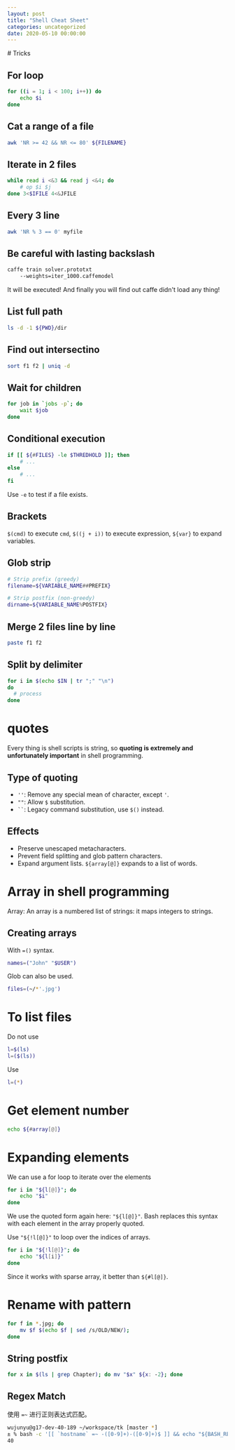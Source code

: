 ```yaml
---
layout: post
title: "Shell Cheat Sheet"
categories: uncategorized
date: 2020-05-10 00:00:00
---
```


﻿# Tricks

## For loop

```bash
for ((i = 1; i < 100; i++)) do
	echo $i
done
```

## Cat a range of a file

```bash
awk 'NR >= 42 && NR <= 80' ${FILENAME}
```

## Iterate in 2 files
```bash
while read i <&3 && read j <&4; do
    # op $i $j
done 3<$IFILE 4<&JFILE
```

## Every 3 line
```bash
awk 'NR % 3 == 0' myfile
```

## Be careful with lasting backslash
```bash
caffe train solver.prototxt
    --weights=iter_1000.caffemodel
```
It will be executed! And finally you will find out caffe didn't load any thing!

## List full path
```bash
ls -d -1 ${PWD}/dir
```

## Find out intersectino
```bash
sort f1 f2 | uniq -d
```

## Wait for children
```bash
for job in `jobs -p`; do
    wait $job
done
```

## Conditional execution

```bash
if [[ ${#FILES} -le $THREDHOLD ]]; then
    # ...
else
    # ...
fi
```

Use `-e` to test if a file exists.

## Brackets
`$(cmd)` to execute `cmd`, `$((j + i))` to execute expression, `${var}` to expand variables.

## Glob strip

```bash
# Strip prefix (greedy)
filename=${VARIABLE_NAME##PREFIX}

# Strip postfix (non-greedy)
dirname=${VARIABLE_NAME%POSTFIX}
```

## Merge 2 files line by line
```bash
paste f1 f2
```

## Split by delimiter
```bash
for i in $(echo $IN | tr ";" "\n")
do
  # process
done
```

# quotes

Every thing is shell scripts is string, so **quoting is extremely and unfortunately important** in shell programming.

## Type of quoting

- `''`: Remove any special mean of character, except `'`.
- `""`: Allow `$` substitution.
- ` `` `: Legacy command substitution, use `$()` instead.

## Effects

- Preserve unescaped metacharacters.
- Prevent field  splitting and glob pattern characters.
- Expand argument lists.
`${array[@]}` expands to a list of words.


# Array in shell programming

Array:  An array is a numbered list of strings: it maps integers to strings.

## Creating arrays

With `=()` syntax.
```bash
names=("John" "$USER")
```

Glob can also be used.
```bash
files=(~/*'.jpg')
```
# To list files

Do not use
```bash
l=$(ls)
l=($(ls))
```

Use
```bash
l=(*)
```

# Get element number

```bash
echo ${#array[@]}
```

# Expanding elements

We can use a for loop to iterate over the elements
```bash
for i in "${l[@]}"; do
    echo "$i"
done
```
We use the quoted form again here: `"${l[@]}"`. Bash replaces this syntax with each element in the array properly quoted.

Use `"${!l[@]}"` to loop over the indices of arrays.
```bash
for i in "${!l[@]}"; do
    echo "${l[i]}"
done
```
Since it works with sparse array, it better than `${#l[@]}`.

# Rename with pattern

```bash
for f in *.jpg; do
	mv $f $(echo $f | sed /s/OLD/NEW/);
done
```

## String postfix

```bash
for x in $(ls | grep Chapter); do mv "$x" ${x: -2}; done
```

## Regex Match

使用 `=~` 进行正则表达式匹配。

```bash
wujunyu@g17-dev-40-189 ~/workspace/tk [master *]
± % bash -c '[[ `hostname` =~ -([0-9]+)-([0-9]+)$ ]] && echo "${BASH_REMATCH[1]}" '
40
```

